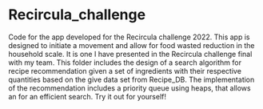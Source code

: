 # Recircula_challenge
Code for the app developed for the Recircula challenge 2022.
This app is designed to initiate a movement and allow for food wasted reduction in the household scale. It is one I have presented in the Recircula challenge final with my team.
This folder includes the design of a search algorithm for recipe recommendation given a set of ingredients with their respective quantities based on the give data set from Recipe_DB.
The implementation of the recommendation includes a priority queue using heaps, that allows an for an efficient search. Try it out for yourself!
